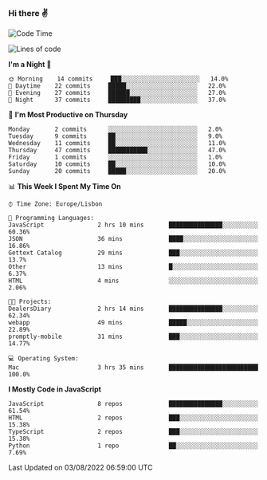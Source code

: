### Hi there :v:

<!--
**eusebioaddsilva/eusebioaddsilva** is a ✨ _special_ ✨ repository because its `README.md` (this file) appears on your GitHub profile.

<!--START_SECTION:waka-->
![Code Time](http://img.shields.io/badge/Code%20Time-3%20hrs%2035%20mins-blue)

![Lines of code](https://img.shields.io/badge/From%20Hello%20World%20I%27ve%20Written-644%20Thousand%20lines%20of%20code-blue)

**I'm a Night 🦉** 

```text
🌞 Morning    14 commits     ███░░░░░░░░░░░░░░░░░░░░░░   14.0% 
🌆 Daytime    22 commits     █████░░░░░░░░░░░░░░░░░░░░   22.0% 
🌃 Evening    27 commits     ██████░░░░░░░░░░░░░░░░░░░   27.0% 
🌙 Night      37 commits     █████████░░░░░░░░░░░░░░░░   37.0%

```
📅 **I'm Most Productive on Thursday** 

```text
Monday       2 commits      ░░░░░░░░░░░░░░░░░░░░░░░░░   2.0% 
Tuesday      9 commits      ██░░░░░░░░░░░░░░░░░░░░░░░   9.0% 
Wednesday    11 commits     ██░░░░░░░░░░░░░░░░░░░░░░░   11.0% 
Thursday     47 commits     ███████████░░░░░░░░░░░░░░   47.0% 
Friday       1 commits      ░░░░░░░░░░░░░░░░░░░░░░░░░   1.0% 
Saturday     10 commits     ██░░░░░░░░░░░░░░░░░░░░░░░   10.0% 
Sunday       20 commits     █████░░░░░░░░░░░░░░░░░░░░   20.0%

```


📊 **This Week I Spent My Time On** 

```text
⌚︎ Time Zone: Europe/Lisbon

💬 Programming Languages: 
JavaScript               2 hrs 10 mins       ███████████████░░░░░░░░░░   60.36% 
JSON                     36 mins             ████░░░░░░░░░░░░░░░░░░░░░   16.86% 
Gettext Catalog          29 mins             ███░░░░░░░░░░░░░░░░░░░░░░   13.7% 
Other                    13 mins             █░░░░░░░░░░░░░░░░░░░░░░░░   6.37% 
HTML                     4 mins              ░░░░░░░░░░░░░░░░░░░░░░░░░   2.06%

🐱‍💻 Projects: 
DealersDiary             2 hrs 14 mins       ███████████████░░░░░░░░░░   62.34% 
webapp                   49 mins             █████░░░░░░░░░░░░░░░░░░░░   22.89% 
promptly-mobile          31 mins             ███░░░░░░░░░░░░░░░░░░░░░░   14.77%

💻 Operating System: 
Mac                      3 hrs 35 mins       █████████████████████████   100.0%

```

**I Mostly Code in JavaScript** 

```text
JavaScript               8 repos             ███████████████░░░░░░░░░░   61.54% 
HTML                     2 repos             ███░░░░░░░░░░░░░░░░░░░░░░   15.38% 
TypeScript               2 repos             ███░░░░░░░░░░░░░░░░░░░░░░   15.38% 
Python                   1 repo              ██░░░░░░░░░░░░░░░░░░░░░░░   7.69%

```



 Last Updated on 03/08/2022 06:59:00 UTC
<!--END_SECTION:waka-->

